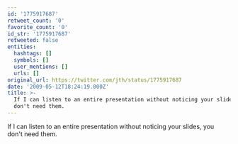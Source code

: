 ```yaml
---
id: '1775917687'
retweet_count: '0'
favorite_count: '0'
id_str: '1775917687'
retweeted: false
entities:
  hashtags: []
  symbols: []
  user_mentions: []
  urls: []
original_url: https://twitter.com/jth/status/1775917687
date: '2009-05-12T18:24:19.000Z'
title: >-
  If I can listen to an entire presentation without noticing your slides, you
  don't need them.
---
```


If I can listen to an entire presentation without noticing your slides, you don't need them.